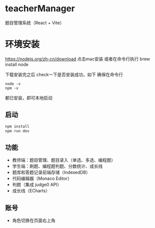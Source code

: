# teacherManager

题目管理系统（React + Vite）
# 环境安装
https://nodejs.org/zh-cn/download 点击mac安装
或者在命令行执行 brew install node

下载安装完之后 check一下是否安装成功，如下
确保在命令行
```
node -v
npm -v
```
都已安装，即可本地启动
## 启动

```bash
npm install
npm run dev
```

## 功能

- 教师端：题目管理、题目录入（单选、多选、编程题）
- 学生端：刷题、编程题判题、分数统计、成长线
- 题库和答题记录前端存储（IndexedDB）
- 代码编辑器（Monaco Editor）
- 判题（集成 judge0 API）
- 成长线（ECharts）

## 账号

- 角色切换在页面右上角 